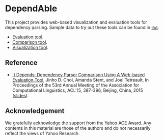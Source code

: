 # DependAble

This project provides web-based visualization and evaluation tools for dependency parsing. Sample data to try out these tools can be found in [`dat`](dat).

* [Evaluation tool](https://emorynlp.github.io/dependable/evaluate.html).
* [Comparison tool](https://emorynlp.github.io/dependable/compare.html).
* [Visualization tool](https://emorynlp.github.io/dependable/viz).

## Reference

* [It Depends: Dependency Parser Comparison Using A Web-based Evaluation Tool](http://www.aclweb.org/anthology/P15-1038.pdf), Jinho D. Choi, Amanda Stent, and Joel Tetreault, In Proceedings of the 53rd Annual Meeting of the Association for Computational Linguistics, ACL'15, 387-396, Beijing, China, 2015 ([slides](https://www.slideshare.net/jchoi7s/it-depends-dependency-parser-comparison-using-a-webbased-evaluation-tool)). 

## Acknowledgement

We gratefully acknowledge the support from the [Yahoo ACE Award](https://research.yahoo.com/news/2014-yahoo-ace-award-recipients-selected/). Any contents in this material are those of the authors and do not necessarily reflect the views of Yahoo Research.